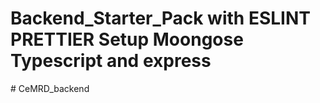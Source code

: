 ﻿# Backend_Starter_Pack with ESLINT PRETTIER Setup Moongose Typescript and express
#   C e M R D _ b a c k e n d  
 